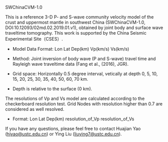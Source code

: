 SWChinaCVM-1.0

This is a reference 3-D P- and S-wave community velocity model of the crust and uppermost mantle in southwest China (SWChinaCVM-1.0, DOI:10.12093/02md.02.2019.01.v1), obtained by joint body and surface wave traveltime tomography. This work is supported by the China Seismic Experimental Site（CSES）. 

* Model Data Format: Lon Lat Dep(km) Vp(km/s) Vs(km/s)

* Method: Joint inversion of body wave (P and S-wave) travel time and Rayleigh wave traveltime data (Fang et al., (2016), JGR).

* Grid space: Horizontally 0.5 degree interval, vetically at depth 0, 5, 10, 15, 20, 25, 30, 35, 40, 50, 60, 70 km.

* Depth is relative to the surface (0 km).

The resolutions of Vp and Vs model are calculated according to the checkerboard resolution test. Grid Nodes with resolution higher than 0.7 are considered as well resolved.
* Format: Lon Lat Dep(km) resolution_of_Vp resolution_of_Vs

If you have any questions, please feel free to contact Huajian Yao (hjyao@ustc.edu.cn) or Ying Liu (liuying7@ustc.edu.cn).
